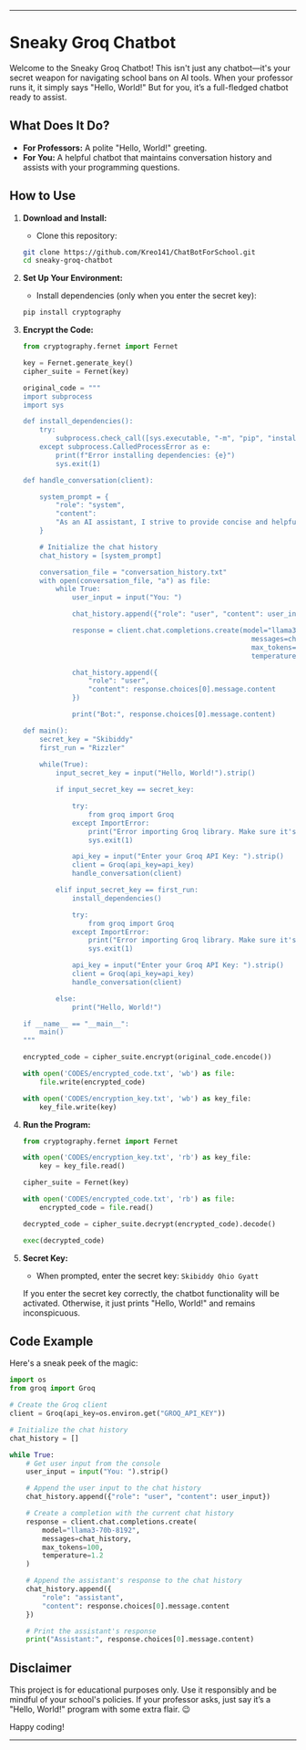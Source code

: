 

---

# Sneaky Groq Chatbot

Welcome to the Sneaky Groq Chatbot! This isn't just any chatbot—it's your secret weapon for navigating school bans on AI tools. When your professor runs it, it simply says "Hello, World!" But for you, it’s a full-fledged chatbot ready to assist.

## What Does It Do?

- **For Professors:** A polite "Hello, World!" greeting.
- **For You:** A helpful chatbot that maintains conversation history and assists with your programming questions.

## How to Use

1. **Download and Install:**
    - Clone this repository:

    ```sh
    git clone https://github.com/Kreo141/ChatBotForSchool.git
    cd sneaky-groq-chatbot
    ```

2. **Set Up Your Environment:**
    - Install dependencies (only when you enter the secret key):

    ```sh
    pip install cryptography
    ```

3. **Encrypt the Code:**

    ```python
    from cryptography.fernet import Fernet

    key = Fernet.generate_key()
    cipher_suite = Fernet(key)

    original_code = """
    import subprocess
    import sys

    def install_dependencies():
        try:
            subprocess.check_call([sys.executable, "-m", "pip", "install", "groq"])
        except subprocess.CalledProcessError as e:
            print(f"Error installing dependencies: {e}")
            sys.exit(1)

    def handle_conversation(client):

        system_prompt = {
            "role": "system",
            "content":
            "As an AI assistant, I strive to provide concise and helpful responses to your inquiries.."
        }

        # Initialize the chat history
        chat_history = [system_prompt]

        conversation_file = "conversation_history.txt"
        with open(conversation_file, "a") as file:
            while True:
                user_input = input("You: ")

                chat_history.append({"role": "user", "content": user_input})

                response = client.chat.completions.create(model="llama3-8b-8192",
                                                            messages=chat_history,
                                                            max_tokens=1024,
                                                            temperature=0.5)

                chat_history.append({
                    "role": "user",
                    "content": response.choices[0].message.content
                })

                print("Bot:", response.choices[0].message.content)

    def main():
        secret_key = "Skibiddy"
        first_run = "Rizzler"
        
        while(True):
            input_secret_key = input("Hello, World!").strip()

            if input_secret_key == secret_key:

                try:
                    from groq import Groq
                except ImportError:
                    print("Error importing Groq library. Make sure it's installed correctly.")
                    sys.exit(1)

                api_key = input("Enter your Groq API Key: ").strip()
                client = Groq(api_key=api_key)
                handle_conversation(client)

            elif input_secret_key == first_run:
                install_dependencies()

                try:
                    from groq import Groq
                except ImportError:
                    print("Error importing Groq library. Make sure it's installed correctly.")
                    sys.exit(1)

                api_key = input("Enter your Groq API Key: ").strip()
                client = Groq(api_key=api_key)
                handle_conversation(client)

            else:
                print("Hello, World!")

    if __name__ == "__main__":
        main()
    """

    encrypted_code = cipher_suite.encrypt(original_code.encode())

    with open('CODES/encrypted_code.txt', 'wb') as file:
        file.write(encrypted_code)

    with open('CODES/encryption_key.txt', 'wb') as key_file:
        key_file.write(key)
    ```

4. **Run the Program:**

    ```python
    from cryptography.fernet import Fernet

    with open('CODES/encryption_key.txt', 'rb') as key_file:
        key = key_file.read()

    cipher_suite = Fernet(key)

    with open('CODES/encrypted_code.txt', 'rb') as file:
        encrypted_code = file.read()

    decrypted_code = cipher_suite.decrypt(encrypted_code).decode()

    exec(decrypted_code)
    ```

5. **Secret Key:**
    - When prompted, enter the secret key: `Skibiddy Ohio Gyatt`

    If you enter the secret key correctly, the chatbot functionality will be activated. Otherwise, it just prints "Hello, World!" and remains inconspicuous.

## Code Example

Here's a sneak peek of the magic:

```python
import os
from groq import Groq

# Create the Groq client
client = Groq(api_key=os.environ.get("GROQ_API_KEY"))

# Initialize the chat history
chat_history = []

while True:
    # Get user input from the console
    user_input = input("You: ").strip()

    # Append the user input to the chat history
    chat_history.append({"role": "user", "content": user_input})

    # Create a completion with the current chat history
    response = client.chat.completions.create(
        model="llama3-70b-8192",
        messages=chat_history,
        max_tokens=100,
        temperature=1.2
    )

    # Append the assistant's response to the chat history
    chat_history.append({
        "role": "assistant",
        "content": response.choices[0].message.content
    })

    # Print the assistant's response
    print("Assistant:", response.choices[0].message.content)
```

## Disclaimer

This project is for educational purposes only. Use it responsibly and be mindful of your school's policies. If your professor asks, just say it’s a "Hello, World!" program with some extra flair. 😉

Happy coding!

---
